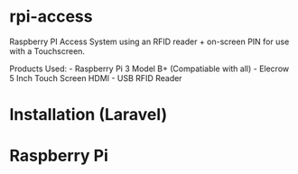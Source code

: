 # rpi-access
Raspberry PI Access System using an RFID reader + on-screen PIN for use with a Touchscreen.

Products Used:
    - Raspberry Pi 3 Model B+ (Compatiable with all)
    - Elecrow 5 Inch Touch Screen HDMI
    - USB RFID Reader

# Installation (Laravel)
    

# Raspberry Pi
